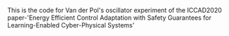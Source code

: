 This is the code for Van der Pol's oscillator experiment of the ICCAD2020 paper-'Energy Efficient Control Adaptation with Safety Guarantees for Learning-Enabled Cyber-Physical Systems'